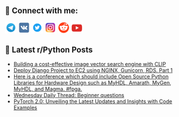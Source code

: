## 🔎 Connect with me:
[<img src="https://github.com/bullbesh/bullbesh/blob/main/images/Telegram.png" width="32" height="32" />](https://t.me/bullbesh)
[<img src="https://github.com/bullbesh/bullbesh/blob/main/images/VK.png" width="32" height="32" />](https://vk.com/bullbesh)
[<img src="https://github.com/bullbesh/bullbesh/blob/main/images/Twitter.png" width="32" height="32" />](https://twitter.com/bullbesh1)
[<img src="https://github.com/bullbesh/bullbesh/blob/main/images/Instagram.png" width="32" height="32" />](https://www.instagram.com/bullbesh)
[<img src="https://github.com/bullbesh/bullbesh/blob/main/images/Reddit.png" width="32" height="32" />](https://www.reddit.com/user/bullbesh)
[<img src="https://github.com/bullbesh/bullbesh/blob/main/images/YouTube.png" width="32" height="32" />](https://www.youtube.com/channel/UCtfjRs6uzgq5mfm8S06WTcg)

## 📕 Latest r/Python Posts
<!-- BLOG-POST-LIST:START -->
- [Building a cost-effective image vector search engine with CLIP](https://www.reddit.com/r/Python/comments/13qe0ea/building_a_costeffective_image_vector_search/)
- [Deploy Django Project to EC2 using NGINX, Gunicorn, RDS. Part 1](https://www.reddit.com/r/Python/comments/13qcyme/deploy_django_project_to_ec2_using_nginx_gunicorn/)
- [Here is a conference which should include Open Source Python Libraries for Hardware Design such as MyHDL, Amarath, MyGen, MyHDL, and Magma. #fpga.](https://www.reddit.com/r/Python/comments/13qawgm/here_is_a_conference_which_should_include_open/)
- [Wednesday Daily Thread: Beginner questions](https://www.reddit.com/r/Python/comments/13q578e/wednesday_daily_thread_beginner_questions/)
- [PyTorch 2.0: Unveiling the Latest Updates and Insights with Code Examples](https://www.reddit.com/r/Python/comments/13pzolo/pytorch_20_unveiling_the_latest_updates_and/)
<!-- BLOG-POST-LIST:END -->
